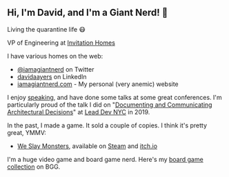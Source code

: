## Hi, I'm David, and I'm a Giant Nerd! 👋

Living the quarantine life 😷

VP of Engineering at [Invitation Homes](https://www.invitationhomes.com/)

I have various homes on the web:

- [@iamagiantnerd](https://twitter.com/iamagiantnerd) on Twitter
- [davidaayers](https://www.linkedin.com/in/davidaayers/) on LinkedIn
- [iamagiantnerd.com](https://iamagiantnerd.com) - My personal (very anemic) website

I enjoy [speaking](https://github.com/davidaayers/speaker-info), and have done some talks at some great conferences. I'm particularly proud of the talk I did on "[Documenting and Communicating Architectural Decisions](https://github.com/davidaayers/comm-and-doc-arch-decisions)" at [Lead Dev NYC](https://www.youtube.com/watch?v=rwfXkSjFhzc&feature=youtu.be) in 2019.

In the past, I made a game. It sold a couple of copies. I think it's pretty great, YMMV:

- [We Slay Monsters](http://weslaymonsters.com/), available on [Steam](https://store.steampowered.com/app/332540/We_Slay_Monsters/) and [itch.io](https://furiouslyinactive.itch.io/we-slay-monsters)

I'm a huge video game and board game nerd. Here's my [board game collection](https://boardgamegeek.com/collection/user/iamagiantnerd) on BGG.

<!--
**davidaayers/davidaayers** is a ✨ _special_ ✨ repository because its `README.md` (this file) appears on your GitHub profile.

Here are some ideas to get you started:

- 🔭 I’m currently working on ...
- 🌱 I’m currently learning ...
- 👯 I’m looking to collaborate on ...
- 🤔 I’m looking for help with ...
- 💬 Ask me about ...
- 📫 How to reach me: ...
- 😄 Pronouns: ...
- ⚡ Fun fact: ...
-->
